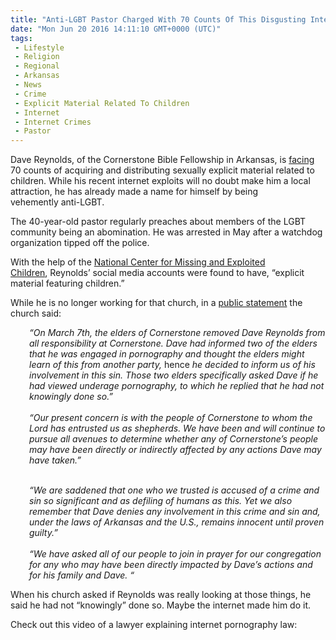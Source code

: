 ```yaml
---
title: "Anti-LGBT Pastor Charged With 70 Counts Of This Disgusting Internet Crime"
date: "Mon Jun 20 2016 14:11:10 GMT+0000 (UTC)"
tags: 
 - Lifestyle
 - Religion
 - Regional
 - Arkansas
 - News
 - Crime
 - Explicit Material Related To Children
 - Internet
 - Internet Crimes
 - Pastor
---
```

<p><!--OffDef--></p><p><!--Ads1--></p><p>Dave Reynolds, of the Cornerstone Bible Fellowship in Arkansas, is <a href="http://deadstate.org/vehemently-anti-gay-christian-pastor-charged-with-70-counts-of-possessing-sexually-explicit-images-of-children/" onclick="__gaTracker(&apos;send&apos;, &apos;event&apos;, &apos;outbound-article&apos;, &apos;http://deadstate.org/vehemently-anti-gay-christian-pastor-charged-with-70-counts-of-possessing-sexually-explicit-images-of-children/&apos;, &apos;facing&apos;);" target="_blank">facing</a> 70 counts of acquiring and distributing sexually explicit material related to children. While his recent internet exploits will no doubt make him a local attraction, he has already made a name for himself by being vehemently&#xA0;anti-LGBT.</p><p>The 40-year-old pastor regularly preaches about members of the LGBT community being an abomination. He was arrested in May after a watchdog organization tipped off the police.</p><p>With the help of the&#xA0;<a href="http://www.missingkids.com/home" onclick="__gaTracker(&apos;send&apos;, &apos;event&apos;, &apos;outbound-article&apos;, &apos;http://www.missingkids.com/home&apos;, &apos;National Center for Missing and Exploited Children&apos;);">National Center for Missing and Exploited Children</a>,&#xA0;Reynolds&#x2019; social media accounts were found to have, &#x201C;explicit material featuring children.&#x201D;</p><p>While he is no longer working for that church, in a <a href="http://www.arkansasmatters.com/news/local-news/former-sherwood-pastor-arrested-in-child-porn-case" onclick="__gaTracker(&apos;send&apos;, &apos;event&apos;, &apos;outbound-article&apos;, &apos;http://www.arkansasmatters.com/news/local-news/former-sherwood-pastor-arrested-in-child-porn-case&apos;, &apos;public statement&apos;);" target="_blank">public statement</a>&#xA0;the church said:</p><div style="padding-left: 30px;"><em>&#x201C;On March 7th, the elders of Cornerstone removed Dave Reynolds from all responsibility at Cornerstone. Dave had informed two of the elders that he was engaged in pornography and thought the elders might learn of this from another party, </em>hence<em> he decided to inform us of his involvement in this sin. Those two elders specifically asked Dave if he had viewed underage pornography, to which he replied that he had not knowingly done so.&#x201D;</em></div><div style="padding-left: 30px;"><em>&#xA0;</em></div><div style="padding-left: 30px;"><em>&#x201C;Our present concern is with the people of Cornerstone to whom the Lord has entrusted us as shepherds. We have been and will continue to pursue all avenues to determine whether any of Cornerstone&#x2019;s people may have been directly or indirectly affected by any actions Dave may have taken.&#x201D;</em></div><p><!--Ads2--></p><div style="padding-left: 30px;"><em>&#xA0;</em></div><div style="padding-left: 30px;"><em>&#x201C;We are saddened that one who we trusted is accused of a crime and sin so significant and as defiling of humans as this. Yet we also remember that Dave denies any involvement in this crime and sin and, under the laws of Arkansas and the U.S., remains innocent until proven guilty.&#x201D;</em></div><div style="padding-left: 30px;"><em>&#xA0;</em></div><div style="padding-left: 30px;"><em>&#x201C;We have asked all of our people to join in prayer for our congregation for any who may have been directly impacted by Dave&#x2019;s actions and for his family and Dave. &#x201C;</em></div><p>When his church asked if Reynolds was really looking at those things, he said he had not &#x201C;knowingly&#x201D; done so. Maybe the internet made him do it.</p><p>Check out this video of a lawyer explaining internet pornography law:</p>